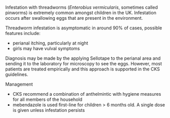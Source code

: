 Infestation with threadworms (*Enterobius vermicularis*, sometimes called pinworms) is extremely common amongst children in the UK. Infestation occurs after swallowing eggs that are present in the environment.  
  
Threadworm infestation is asymptomatic in around 90% of cases, possible features include:  
* perianal itching, particularly at night
* girls may have vulval symptoms

  
Diagnosis may be made by the applying Sellotape to the perianal area and sending it to the laboratory for microscopy to see the eggs. However, most patients are treated empirically and this approach is supported in the CKS guidelines.  
  
Management  
* CKS recommend a combination of anthelmintic with hygiene measures for all members of the household
* mebendazole is used first\-line for children \> 6 months old. A single dose is given unless infestation persists

